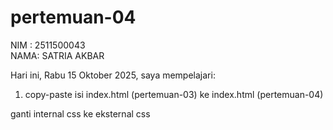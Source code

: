 ﻿# pertemuan-04

NIM : 2511500043<br>
NAMA: SATRIA AKBAR<br>

Hari ini, Rabu 15 Oktober 2025, saya mempelajari:

<ol>
  <li>copy-paste isi index.html (pertemuan-03) ke index.html (pertemuan-04)</li>
  </ol>ganti internal css ke eksternal css</ol>
